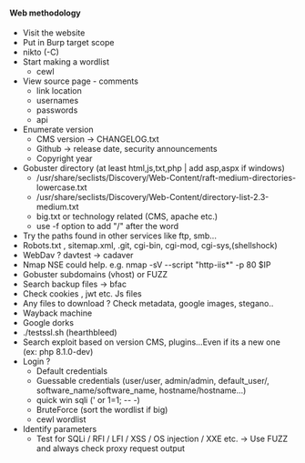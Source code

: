 #### Web methodology

- Visit the website
- Put in Burp target scope
- nikto (-C)
- Start making a wordlist
	- cewl
- View source page - comments
	- link location
	- usernames
	- passwords
	- api
- Enumerate version
	- CMS version -> CHANGELOG.txt
	- Github -> release date, security announcements	
	- Copyright year
- Gobuster directory (at least html,js,txt,php | add asp,aspx if windows)
	- /usr/share/seclists/Discovery/Web-Content/raft-medium-directories-lowercase.txt
	- /usr/share/seclists/Discovery/Web-Content/directory-list-2.3-medium.txt
	- big.txt or technology related (CMS, apache etc.)
	- use -f option to add "/" after the word
- Try the paths found in other services like ftp, smb... 
- Robots.txt , sitemap.xml, .git, cgi-bin,  cgi-mod,  cgi-sys,(shellshock)
- WebDav ? davtest -> cadaver
- Nmap NSE could help. e.g. nmap -sV --script "http-iis*" -p 80 $IP
- Gobuster subdomains (vhost) or FUZZ
- Search backup files -> bfac
- Check cookies , jwt etc. Js files
- Any files to download ? Check metadata, google images, stegano..
- Wayback machine
- Google dorks
- ./testssl.sh (hearthbleed)
- Search exploit based on version CMS, plugins...Even if its a new one (ex: php 8.1.0-dev)
- Login ?
	- Default credentials
	- Guessable credentials (user/user, admin/admin, default_user/, software_name/software_name, hostname/hostname...)
	- quick win sqli (' or 1=1; -- -)
	- BruteForce (sort the wordlist if big)
	- cewl wordlist
- Identify parameters
	- Test for SQLi / RFI / LFI / XSS / OS injection / XXE etc. -> Use FUZZ and always check proxy request output

